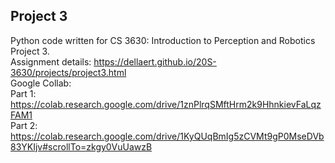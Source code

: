 ## Project 3

Python code written for CS 3630: Introduction to Perception and Robotics Project 3.  
Assignment details: https://dellaert.github.io/20S-3630/projects/project3.html  
Google Collab:  
   Part 1: https://colab.research.google.com/drive/1znPlrqSMftHrm2k9HhnkievFaLqzFAM1  
   Part 2: https://colab.research.google.com/drive/1KyQUqBmIg5zCVMt9gP0MseDVb83YKIjv#scrollTo=zkgy0VuUawzB
